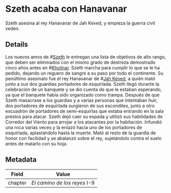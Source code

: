 # Szeth acaba con Hanavanar
Szeth asesina al rey Hanavanar de Jah Keved, y empieza la guerra civil veden.

## Details
Los nuevos amos de #[Szeth](characters/szeth) le entregan una lista de objetivos de alto rango, que deben ser eliminados con el mismo grado de destreza demostrado cinco años antes en #[Kholinar](locations/kholinar). Szeth marcha para cumplir lo que se le ha pedido, dejando un reguero de sangre a su paso por todo el continente. Su penúltimo asesinato fue el rey Hanavanar de #[Jah Keved](locations/jah-keved), a quién mató junto a sus dos guardias portadores de esquirlada. Szeth llegó durante la celebración de un banquete y se dio cuenta de que le estaban esperando, ya que el banquete había sido organizado como trampa. Después de que Szeth masacrase a los guardias y a varias personas que intentaban huir, dos portadores de esquirlada surgieron de sus escondites, junto a otro escuadrón de portadores de semi-esquirlas que estaba entrando en la sala prestos para atacar. Szeth dejó caer su espada y utilizó sus habilidades de Corredor del Viento para arrojar a los atacantes por la habitación. Infundió una roca varias veces y la enlazó hacia uno de los portadores de esquirlada, aplastándolo hasta la muerte. Mató al resto de la guardia de honor con facilidad y se abalanzó sobre el rey, sujetándolo contra el suelo antes de matarlo con su hoja.

## Metadata
| Field | Value |
| ----- | ----- |
| chapter | *El camino de los reyes* I-9 |
